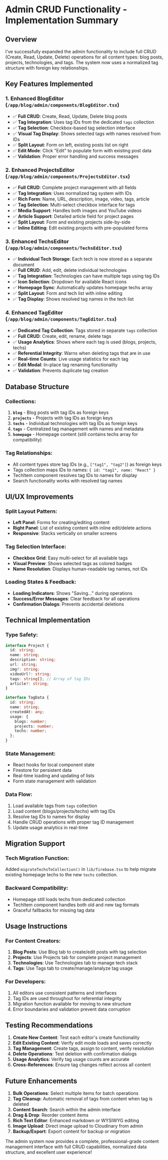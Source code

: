 # Admin CRUD Functionality - Implementation Summary

## Overview
I've successfully expanded the admin functionality to include full CRUD (Create, Read, Update, Delete) operations for all content types: blog posts, projects, technologies, and tags. The system now uses a normalized tag structure with foreign key relationships.

## Key Features Implemented

### 1. Enhanced BlogEditor (`/app/blog/admin/components/BlogEditor.tsx`)
- ✅ **Full CRUD**: Create, Read, Update, Delete blog posts
- ✅ **Tag Integration**: Uses tag IDs from the dedicated `tags` collection
- ✅ **Tag Selection**: Checkbox-based tag selection interface
- ✅ **Visual Tag Display**: Shows selected tags with names resolved from IDs
- ✅ **Split Layout**: Form on left, existing posts list on right
- ✅ **Edit Mode**: Click "Edit" to populate form with existing post data
- ✅ **Validation**: Proper error handling and success messages

### 2. Enhanced ProjectsEditor (`/app/blog/admin/components/ProjectsEditor.tsx`)
- ✅ **Full CRUD**: Complete project management with all fields
- ✅ **Tag Integration**: Uses normalized tag system with IDs
- ✅ **Rich Form**: Name, URL, description, image, video, tags, article
- ✅ **Tag Selection**: Multi-select checkbox interface for tags
- ✅ **Media Support**: Handles both images and YouTube videos
- ✅ **Article Support**: Detailed article field for project pages
- ✅ **Split Layout**: Form and existing projects side-by-side
- ✅ **Inline Editing**: Edit existing projects with pre-populated forms

### 3. Enhanced TechsEditor (`/app/blog/admin/components/TechsEditor.tsx`)
- ✅ **Individual Tech Storage**: Each tech is now stored as a separate document
- ✅ **Full CRUD**: Add, edit, delete individual technologies
- ✅ **Tag Integration**: Technologies can have multiple tags using tag IDs
- ✅ **Icon Selection**: Dropdown for available React icons
- ✅ **Homepage Sync**: Automatically updates homepage techs array
- ✅ **Split Layout**: Form and tech list with inline editing
- ✅ **Tag Display**: Shows resolved tag names in the tech list

### 4. Enhanced TagEditor (`/app/blog/admin/components/TagEditor.tsx`)
- ✅ **Dedicated Tag Collection**: Tags stored in separate `tags` collection
- ✅ **Full CRUD**: Create, edit, rename, delete tags
- ✅ **Usage Analytics**: Shows where each tag is used (blogs, projects, techs)
- ✅ **Referential Integrity**: Warns when deleting tags that are in use
- ✅ **Real-time Counts**: Live usage statistics for each tag
- ✅ **Edit Modal**: In-place tag renaming functionality
- ✅ **Validation**: Prevents duplicate tag creation

## Database Structure

### Collections:
1. **`blog`** - Blog posts with tag IDs as foreign keys
2. **`projects`** - Projects with tag IDs as foreign keys  
3. **`techs`** - Individual technologies with tag IDs as foreign keys
4. **`tags`** - Centralized tag management with names and metadata
5. **`homepage`** - Homepage content (still contains techs array for compatibility)

### Tag Relationships:
- All content types store tag IDs (e.g., `["tag1", "tag2"]`) as foreign keys
- Tags collection maps IDs to names: `{ id: "tag1", name: "React" }`
- TechItem component resolves tag IDs to names for display
- Search functionality works with resolved tag names

## UI/UX Improvements

### Split Layout Pattern:
- **Left Panel**: Forms for creating/editing content
- **Right Panel**: List of existing content with inline edit/delete actions
- **Responsive**: Stacks vertically on smaller screens

### Tag Selection Interface:
- **Checkbox Grid**: Easy multi-select for all available tags
- **Visual Preview**: Shows selected tags as colored badges
- **Name Resolution**: Displays human-readable tag names, not IDs

### Loading States & Feedback:
- **Loading Indicators**: Shows "Saving..." during operations
- **Success/Error Messages**: Clear feedback for all operations
- **Confirmation Dialogs**: Prevents accidental deletions

## Technical Implementation

### Type Safety:
```typescript
interface Project {
  id: string;
  name: string;
  description: string;
  url: string;
  img?: string;
  videoUrl?: string;
  tags: string[]; // Array of tag IDs
  article?: string;
}

interface TagData {
  id: string;
  name: string;
  createdAt: any;
  usage: {
    blogs: number;
    projects: number;
    techs: number;
  };
}
```

### State Management:
- React hooks for local component state
- Firestore for persistent data
- Real-time loading and updating of lists
- Form state management with validation

### Data Flow:
1. Load available tags from `tags` collection
2. Load content (blogs/projects/techs) with tag IDs
3. Resolve tag IDs to names for display
4. Handle CRUD operations with proper tag ID management
5. Update usage analytics in real-time

## Migration Support

### Tech Migration Function:
Added `migrateTechsToCollection()` in `lib/firebase.tsx` to help migrate existing homepage techs to the new `techs` collection.

### Backward Compatibility:
- Homepage still loads techs from dedicated collection
- TechItem component handles both old and new tag formats
- Graceful fallbacks for missing tag data

## Usage Instructions

### For Content Creators:
1. **Blog Posts**: Use Blog tab to create/edit posts with tag selection
2. **Projects**: Use Projects tab for complete project management
3. **Technologies**: Use Technologies tab to manage tech stack
4. **Tags**: Use Tags tab to create/manage/analyze tag usage

### For Developers:
1. All editors use consistent patterns and interfaces
2. Tag IDs are used throughout for referential integrity
3. Migration function available for moving to new structure
4. Error boundaries and validation prevent data corruption

## Testing Recommendations

1. **Create New Content**: Test each editor's create functionality
2. **Edit Existing Content**: Verify edit mode loads and saves correctly
3. **Tag Management**: Create tags, assign to content, verify resolution
4. **Delete Operations**: Test deletion with confirmation dialogs
5. **Usage Analytics**: Verify tag usage counts are accurate
6. **Cross-References**: Ensure tag changes reflect across all content

## Future Enhancements

1. **Bulk Operations**: Select multiple items for batch operations
2. **Tag Cleanup**: Automatic removal of tags from content when tag is deleted
3. **Content Search**: Search within the admin interface
4. **Drag & Drop**: Reorder content items
5. **Rich Text Editor**: Enhanced markdown or WYSIWYG editing
6. **Image Upload**: Direct image upload to Cloudinary from admin
7. **Backup/Export**: Export content for backup or migration

The admin system now provides a complete, professional-grade content management interface with full CRUD capabilities, normalized data structure, and excellent user experience!
